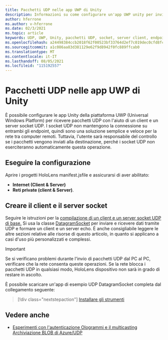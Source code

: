 ```yaml
---
title: Pacchetti UDP nelle app UWP di Unity
description: Informazioni su come configurare un'app UWP unity per inviare e ricevere pacchetti UDP in una rete protetta.
author: hferrone
ms.author: v-hferrone
ms.date: 02/3/2021
ms.topic: article
keywords: UDP, UWP, Unity, pacchetti UDP, socket, server client, endpoint, rete, computer remoto, datagrammiocket, esempio, .net
ms.openlocfilehash: a24498384ccb2018f62f00523bf33764d2ef7c019dec0cfd8fc70d86b55a81bb
ms.sourcegitcommit: a1c086aa83d381129e62f9d8942f0fc889ffcab0
ms.translationtype: MT
ms.contentlocale: it-IT
ms.lasthandoff: 08/05/2021
ms.locfileid: "115192557"
---
```

# <a name="udp-packets-in-unity-uwp-apps"></a>Pacchetti UDP nelle app UWP di Unity

È possibile configurare le app Unity della piattaforma UWP (Universal Windows Platform) per ricevere pacchetti UDP con l'aiuto di un client e un server socket UDP. I socket UDP non mantengono la connessione su entrambi gli endpoint, quindi sono una soluzione semplice e veloce per la rete tra computer remoti. Tuttavia, l'utente sarà responsabile del controllo se i pacchetti vengono inviati alla destinazione, perché i socket UDP non eserciteranno automaticamente questa operazione.

## <a name="setup"></a>Eseguire la configurazione

Aprire i progetti HoloLens manifest.jsfile e assicurarsi di aver abilitato:
* **Internet (Client & Server)** 
* **Reti private (client & Server)**.

## <a name="build-your-socket-client-and-server"></a>Creare il client e il server socket 

Seguire le istruzioni per la [compilazione di un client e un server socket UDP di base.](/windows/uwp/networking/sockets#build-a-basic-udp-socket-client-and-server) Si usa la classe [DatagramSocket](/uwp/api/Windows.Networking.Sockets.DatagramSocket) per inviare e ricevere dati tramite UDP e formare un client e un server echo. È anche consigliabile leggere le altre sezioni relative alle risorse di questo articolo, in quanto si applicano a casi d'uso più personalizzati e complessi. 

> [!IMPORTANT]
> Se si verificano problemi durante l'invio di pacchetti UDP dal PC al PC, verificare che la rete consenta queste operazioni. Se la rete blocca i pacchetti UDP in qualsiasi modo, HoloLens dispositivo non sarà in grado di restare in ascolto.

È possibile scaricare un'app di esempio UDP DatagramSocket completa dal collegamento seguente:

> [!div class="nextstepaction"]
> [Installare gli strumenti](/samples/microsoft/windows-universal-samples/datagramsocket/)

## <a name="see-also"></a>Vedere anche 
* [Esperimenti con l'autenticazione Ologrammi e il multicasting Archiviazione BLOB di Azure/UDP](https://mtaulty.com/2017/12/29/experiments-with-shared-holograms-and-azure-blob-storage-udp-multicasting-part-1/)